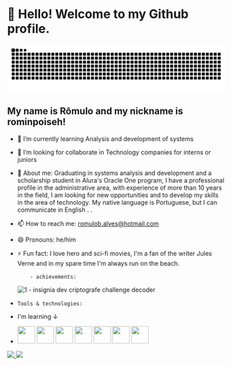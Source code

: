 # 👋 Hello! Welcome to my Github profile.

![Snake animation](https://raw.githubusercontent.com/rominpoiseh/rominpoiseh/output/github-contribution-grid-snake.svg)

## My name is Rômulo and my nickname is rominpoiseh!
- 🌱 I’m currently learning Analysis and development of systems
- 👯 I’m looking for collaborate in Technology companies for interns or juniors
- 💬 About me: Graduating in systems analysis and development and a scholarship student in Alura's Oracle One program, I have a professional profile in the administrative 
     area, with experience of more than 10 years in the field, I am looking for new opportunities and to develop my skills in the area of technology. My native language is       Portuguese, but I can communicate in English
.
.

- 📫 How to reach me: romulob.alves@hotmail.com
- 😄 Pronouns: he/him
- ⚡ Fun fact: I love hero and sci-fi movies, I'm a fan of the writer Jules Verne and in my spare time I'm always run on the beach.

          - achievements:
  <img src="https://github.com/user-attachments/assets/2a0ba804-9aff-42d6-a3db-be6ada62ae61" alt="1 - insignia dev criptografe" width="60" height="60"> challenge decoder
-     Tools & technologies:
- I'm learning ↓
- <img src="https://cdn.jsdelivr.net/gh/devicons/devicon@latest/icons/git/git-original-wordmark.svg" width="40" height="40" /> <img  src="https://cdn.jsdelivr.net/gh/devicons/devicon@latest/icons/github/github-original.svg" width="40" height="40" /> 
            <img src="https://cdn.jsdelivr.net/gh/devicons/devicon@latest/icons/java/java-original-wordmark.svg" width="40" height="40" /> 
            <img src="https://cdn.jsdelivr.net/gh/devicons/devicon@latest/icons/javascript/javascript-original.svg" width="40" height="40" /> 
            <img src="https://cdn.jsdelivr.net/gh/devicons/devicon@latest/icons/html5/html5-original.svg" width="40" height="40" /> 
            <img src="https://cdn.jsdelivr.net/gh/devicons/devicon@latest/icons/css3/css3-original.svg" width="40" height="40" />
            <img src="https://cdn.jsdelivr.net/npm/@programming-languages-logos/python@0.0.0/python_48x48.png" width="40" height="40" />
<div>
<a href="https://github.com/rominpoiseh">
<img loading="lazy" height="180em" src="https://github-readme-stats.vercel.app/api/top-langs/?username=rominpoiseh&layout=compact&langs_count=7&theme=dracula"/>
<img loading="lazy" height="180em" src="https://github-readme-stats.vercel.app/api?username=rominpoiseh&show_icons=true&theme=dracula&include_all_commits=true&count_private=true"/>
</div>
  
          
          
          
          

